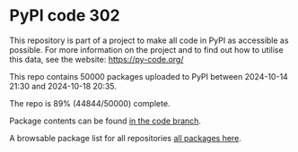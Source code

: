 # PyPI code 302

This repository is part of a project to make all code in PyPI as accessible as possible. For more information 
on the project and to find out how to utilise this data, see the website: https://py-code.org/

This repo contains 50000 packages uploaded to PyPI between 
2024-10-14 21:30 and 2024-10-18 20:35.

The repo is 89% (44844/50000) complete.

Package contents can be found [in the code branch](https://github.com/pypi-data/pypi-mirror-302/tree/code/packages).

A browsable package list for all repositories [all packages here](https://py-code.org/repositories/pypi-mirror-302).


